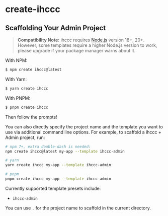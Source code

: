 # create-ihccc

## Scaffolding Your Admin Project

> **Compatibility Note:**
> ihccc requires [Node.js](https://nodejs.org/en/) version 18+, 20+. However, some templates require a higher Node.js version to work, please upgrade if your package manager warns about it.

With NPM:

```bash
$ npm create ihccc@latest
```

With Yarn:

```bash
$ yarn create ihccc
```

With PNPM:

```bash
$ pnpm create ihccc
```

Then follow the prompts!

You can also directly specify the project name and the template you want to use via additional command line options. For example, to scaffold a ihccc + Admin project, run:

```bash
# npm 7+, extra double-dash is needed:
npm create ihccc@latest my-app --template ihccc-admin

# yarn
yarn create ihccc my-app --template ihccc-admin

# pnpm
pnpm create ihccc my-app --template ihccc-admin
```

Currently supported template presets include:

- `ihccc-admin`

You can use `.` for the project name to scaffold in the current directory.
